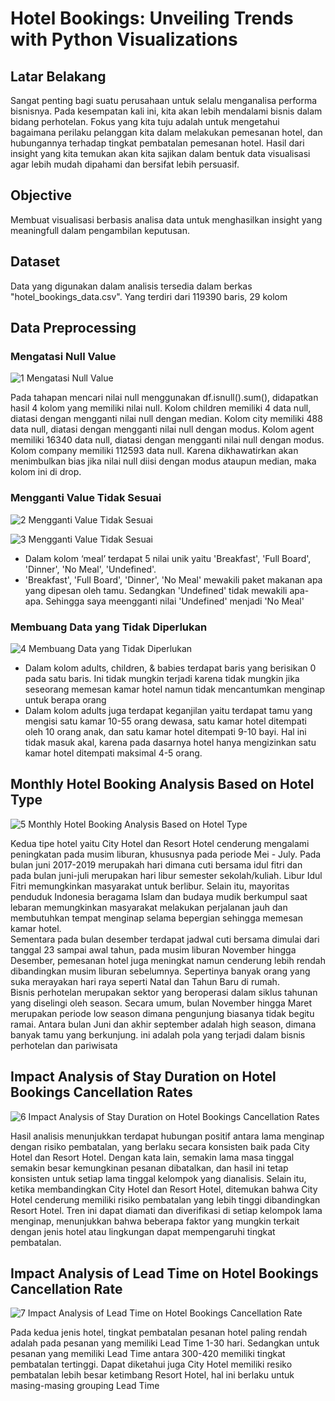 # Hotel Bookings: Unveiling Trends with Python Visualizations


## Latar Belakang
Sangat penting bagi suatu perusahaan untuk selalu menganalisa performa bisnisnya. Pada kesempatan kali ini, kita akan lebih mendalami bisnis dalam bidang perhotelan. Fokus yang kita tuju adalah untuk mengetahui bagaimana perilaku pelanggan kita dalam melakukan pemesanan hotel, dan hubungannya terhadap tingkat pembatalan pemesanan hotel. Hasil dari insight yang kita temukan akan kita sajikan dalam bentuk data visualisasi agar lebih mudah dipahami dan bersifat lebih persuasif.

## Objective
Membuat visualisasi berbasis analisa data untuk menghasilkan insight yang meaningfull dalam pengambilan keputusan.

## Dataset
Data yang digunakan dalam analisis tersedia dalam berkas "hotel_bookings_data.csv". Yang terdiri dari 119390 baris, 29 kolom

## Data Preprocessing

### Mengatasi Null Value
![1  Mengatasi Null Value](https://github.com/GedeWiraWasistha/Investigate-Hotel-Business-Using-Data-Visualization/assets/149849772/b71ccb4c-c39c-40c4-ac80-85c05bf484d2)

Pada tahapan  mencari nilai null menggunakan df.isnull().sum(), didapatkan hasil 4 kolom yang memiliki nilai null. Kolom children memiliki 4 data null, diatasi dengan mengganti nilai null dengan median. Kolom city memiliki 488 data null, diatasi dengan mengganti nilai null dengan modus. Kolom agent memiliki 16340 data null, diatasi dengan mengganti nilai null dengan modus. Kolom company memiliki 112593 data null. Karena dikhawatirkan akan menimbulkan bias jika nilai null diisi dengan modus ataupun median, maka kolom ini di drop.  

### Mengganti Value Tidak Sesuai
![2  Mengganti Value Tidak Sesuai](https://github.com/GedeWiraWasistha/Investigate-Hotel-Business-Using-Data-Visualization/assets/149849772/69b70629-17b4-42b5-ae89-9125e6c6df85)

![3  Mengganti Value Tidak Sesuai](https://github.com/GedeWiraWasistha/Investigate-Hotel-Business-Using-Data-Visualization/assets/149849772/10097c35-ab95-449e-abed-1bb18418315f)

- Dalam kolom ‘meal’ terdapat  5 nilai unik yaitu 'Breakfast', 'Full Board', 'Dinner', 'No Meal', 'Undefined'.
- 'Breakfast', 'Full Board', 'Dinner', 'No Meal' mewakili paket makanan apa yang dipesan oleh tamu. Sedangkan 'Undefined' tidak mewakili apa-apa. Sehingga saya meengganti nilai 'Undefined' menjadi 'No Meal'

### Membuang Data yang Tidak Diperlukan
![4  Membuang Data yang Tidak Diperlukan](https://github.com/GedeWiraWasistha/Investigate-Hotel-Business-Using-Data-Visualization/assets/149849772/3a865a9c-b080-4c60-8fc9-01112ac9f473)

- Dalam kolom adults, children, & babies terdapat baris yang berisikan 0 pada satu baris. Ini tidak mungkin terjadi karena tidak mungkin jika seseorang memesan kamar hotel namun tidak mencantumkan menginap untuk berapa orang
- Dalam kolom adults juga terdapat keganjilan yaitu terdapat tamu yang mengisi satu kamar 10-55 orang dewasa, satu kamar hotel ditempati oleh 10 orang anak, dan satu kamar hotel ditempati 9-10 bayi. Hal ini tidak masuk akal, karena pada dasarnya hotel hanya mengizinkan satu kamar hotel ditempati maksimal 4-5 orang.

## Monthly Hotel Booking Analysis Based on Hotel Type
![5  Monthly Hotel Booking Analysis Based on Hotel Type](https://github.com/GedeWiraWasistha/Investigate-Hotel-Business-Using-Data-Visualization/assets/149849772/8ea2f1f0-da4c-4e07-a0bc-1238e1a31d48)


Kedua tipe hotel yaitu City Hotel dan Resort Hotel cenderung mengalami peningkatan pada musim liburan, khususnya pada periode Mei - July. 
Pada bulan juni 2017-2019 merupakah hari dimana cuti bersama idul fitri dan pada bulan juni-juli merupakan hari libur semester sekolah/kuliah. Libur Idul Fitri memungkinkan masyarakat untuk berlibur. Selain itu, mayoritas penduduk Indonesia beragama Islam dan  budaya mudik berkumpul saat lebaran memungkinkan masyarakat melakukan perjalanan jauh dan membutuhkan tempat menginap selama bepergian sehingga memesan kamar hotel. <br>
Sementara pada bulan desember terdapat jadwal cuti bersama dimulai dari tanggal 23 sampai awal tahun, pada musim liburan  November hingga Desember, pemesanan hotel juga meningkat namun cenderung lebih rendah dibandingkan musim liburan sebelumnya. Sepertinya banyak orang yang suka merayakan hari raya seperti Natal dan Tahun Baru di rumah. <br>
Bisnis perhotelan merupakan sektor yang beroperasi dalam siklus tahunan yang diselingi oleh season. Secara umum, bulan November hingga Maret merupakan periode low season dimana pengunjung biasanya tidak begitu ramai. Antara bulan Juni dan akhir september adalah high season, dimana banyak tamu yang berkunjung. ini adalah pola yang terjadi dalam bisnis perhotelan dan pariwisata

## Impact Analysis of Stay Duration on Hotel Bookings Cancellation Rates
![6  Impact Analysis of Stay Duration on Hotel Bookings Cancellation Rates](https://github.com/GedeWiraWasistha/Investigate-Hotel-Business-Using-Data-Visualization/assets/149849772/75e83bd2-d796-4308-9db4-b7d0af70a2ca)

Hasil analisis menunjukkan  terdapat hubungan positif antara lama menginap dengan risiko pembatalan, yang berlaku secara konsisten baik pada City Hotel dan Resort Hotel. Dengan kata lain, semakin lama masa tinggal semakin besar kemungkinan pesanan dibatalkan, dan hasil ini tetap konsisten untuk setiap lama tinggal kelompok  yang  dianalisis.
Selain itu, ketika membandingkan City Hotel dan Resort Hotel, ditemukan bahwa City Hotel cenderung memiliki risiko pembatalan yang lebih tinggi dibandingkan Resort Hotel. Tren ini dapat diamati dan diverifikasi di setiap kelompok lama menginap, menunjukkan bahwa beberapa faktor yang mungkin terkait dengan jenis hotel atau lingkungan dapat mempengaruhi tingkat pembatalan.


## Impact Analysis of Lead Time on Hotel Bookings Cancellation Rate
![7  Impact Analysis of Lead Time on Hotel Bookings Cancellation Rate](https://github.com/GedeWiraWasistha/Investigate-Hotel-Business-Using-Data-Visualization/assets/149849772/0b98ab70-b42e-430b-b5a9-2d5b41816747)
  
Pada kedua jenis hotel, tingkat pembatalan pesanan hotel paling rendah adalah pada pesanan yang memiliki Lead Time 1-30 hari. Sedangkan untuk pesanan yang memiliki Lead Time antara 300-420 memiliki tingkat pembatalan tertinggi. Dapat diketahui juga City Hotel memiliki resiko pembatalan lebih besar ketimbang Resort Hotel, hal ini berlaku untuk masing-masing grouping Lead Time



